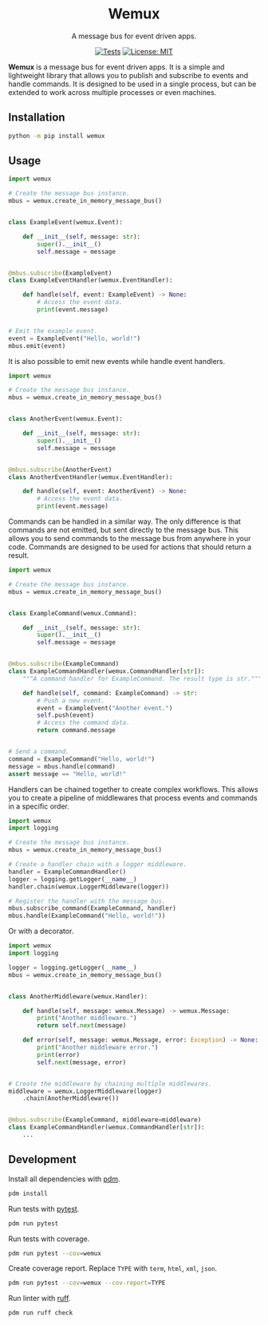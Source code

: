 <div align="center">

# Wemux

A message bus for event driven apps.

[![Tests](https://github.com/donsprallo/wemux/actions/workflows/test.yml/badge.svg?branch=main)](https://github.com/donsprallo/wemux/actions/workflows/test.yml)
[![License: MIT](https://img.shields.io/badge/License-MIT-yellow.svg)](https://opensource.org/licenses/MIT)

</div>

**Wemux** is a message bus for event driven apps. It is a simple and lightweight
library that allows you to publish and subscribe to events and handle commands.
It is designed to be used in a single process, but can be extended to work
across multiple processes or even machines.

## Installation

```bash
python -m pip install wemux
```

## Usage

```python
import wemux

# Create the message bus instance.
mbus = wemux.create_in_memory_message_bus()


class ExampleEvent(wemux.Event):

    def __init__(self, message: str):
        super().__init__()
        self.message = message


@mbus.subscribe(ExampleEvent)
class ExampleEventHandler(wemux.EventHandler):

    def handle(self, event: ExampleEvent) -> None:
        # Access the event data.
        print(event.message)


# Emit the example event.
event = ExampleEvent("Hello, world!")
mbus.emit(event)
```

It is also possible to emit new events while handle event handlers.

````python
import wemux

# Create the message bus instance.
mbus = wemux.create_in_memory_message_bus()


class AnotherEvent(wemux.Event):

    def __init__(self, message: str):
        super().__init__()
        self.message = message


@mbus.subscribe(AnotherEvent)
class AnotherEventHandler(wemux.EventHandler):

    def handle(self, event: AnotherEvent) -> None:
        # Access the event data.
        print(event.message)
````

Commands can be handled in a similar way. The only difference is that commands
are not emitted, but sent directly to the message bus. This allows you to send
commands to the message bus from anywhere in your code. Commands are designed
to be used for actions that should return a result.

```python
import wemux

# Create the message bus instance.
mbus = wemux.create_in_memory_message_bus()


class ExampleCommand(wemux.Command):

    def __init__(self, message: str):
        super().__init__()
        self.message = message


@mbus.subscribe(ExampleCommand)
class ExampleCommandHandler(wemux.CommandHandler[str]):
    """A command handler for ExampleCommand. The result type is str."""

    def handle(self, command: ExampleCommand) -> str:
        # Push a new event.
        event = ExampleEvent("Another event.")
        self.push(event)
        # Access the command data.
        return command.message


# Send a command.
command = ExampleCommand("Hello, world!")
message = mbus.handle(command)
assert message == "Hello, world!"
```

Handlers can be chained together to create complex workflows. This allows you
to create a pipeline of middlewares that process events and commands in a
specific order.

```python
import wemux
import logging

# Create the message bus instance.
mbus = wemux.create_in_memory_message_bus()

# Create a handler chain with a logger middleware.
handler = ExampleCommandHandler()
logger = logging.getLogger(__name__)
handler.chain(wemux.LoggerMiddleware(logger))

# Register the handler with the message bus.
mbus.subscribe_command(ExampleCommand, handler)
mbus.handle(ExampleCommand("Hello, world!"))
```

Or with a decorator.

```python
import wemux
import logging

logger = logging.getLogger(__name__)
mbus = wemux.create_in_memory_message_bus()


class AnotherMiddleware(wemux.Handler):

    def handle(self, message: wemux.Message) -> wemux.Message:
        print("Another middleware.")
        return self.next(message)

    def error(self, message: wemux.Message, error: Exception) -> None:
        print("Another middleware error.")
        print(error)
        self.next(message, error)


# Create the middleware by chaining multiple middlewares.
middleware = wemux.LoggerMiddleware(logger)
    .chain(AnotherMiddleware())


@mbus.subscribe(ExampleCommand, middleware=middleware)
class ExampleCommandHandler(wemux.CommandHandler[str]):
    ...
```

## Development

Install all dependencies with [pdm](https://pdm-project.org).

```bash
pdm install
```

Run tests with [pytest](https://docs.pytest.org).

```bash
pdm run pytest
```

Run tests with coverage.

```bash
pdm run pytest --cov=wemux
```

Create coverage report. Replace `TYPE` with `term`, `html`, `xml`, `json`.

```bash
pdm run pytest --cov=wemux --cov-report=TYPE
```

Run linter with [ruff](https://docs.astral.sh/ruff).

```bash
pdm run ruff check
```